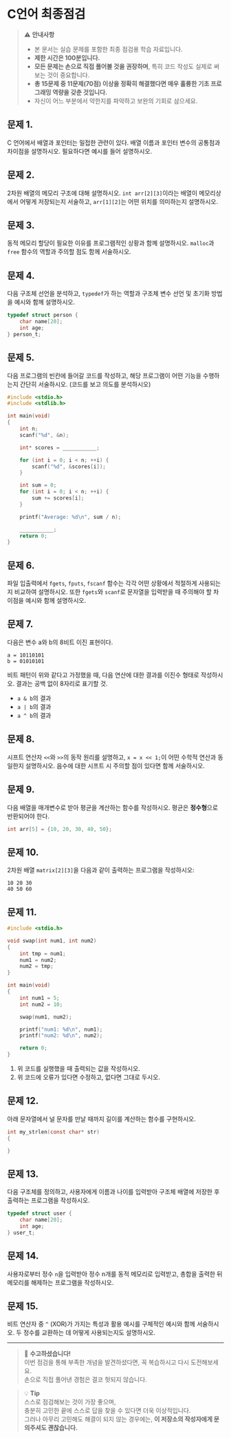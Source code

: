 # C언어 최종점검

> ⚠️ **안내사항**  
> - 본 문서는 실습 문제를 포함한 최종 점검용 학습 자료입니다.  
> - **제한 시간은 100분입니다.**  
> - **모든 문제는 손으로 직접 풀어볼 것을 권장하며**, 특히 코드 작성도 실제로 써보는 것이 중요합니다.  
> - **총 15문제 중 11문제(70점) 이상을 정확히 해결했다면 매우 훌륭한 기초 프로그래밍 역량을 갖춘 것입니다.**  
> - 자신이 어느 부분에서 약한지를 파악하고 보완의 기회로 삼으세요.

## 문제 1.

C 언어에서 배열과 포인터는 밀접한 관련이 있다. 배열 이름과 포인터 변수의 공통점과 차이점을 설명하시오. 필요하다면 예시를 들어 설명하시오.

## 문제 2.

2차원 배열의 메모리 구조에 대해 설명하시오. `int arr[2][3]`이라는 배열이 메모리상에서 어떻게 저장되는지 서술하고, `arr[1][2]`는 어떤 위치를 의미하는지 설명하시오.

## 문제 3.

동적 메모리 할당이 필요한 이유를 프로그램적인 상황과 함께 설명하시오. `malloc`과 `free` 함수의 역할과 주의할 점도 함께 서술하시오.

## 문제 4.

다음 구조체 선언을 분석하고, `typedef`가 하는 역할과 구조체 변수 선언 및 초기화 방법을 예시와 함께 설명하시오.
```c
typedef struct person {
    char name[20];
    int age;
} person_t;
```

## 문제 5.

다음 프로그램의 빈칸에 들어갈 코드를 작성하고, 해당 프로그램이 어떤 기능을 수행하는지 간단히 서술하시오. (코드를 보고 의도를 분석하시오)
```c
#include <stdio.h>
#include <stdlib.h>

int main(void) 
{
    int n;
    scanf("%d", &n);

    int* scores = ___________;

    for (int i = 0; i < n; ++i) {
        scanf("%d", &scores[i]);
    }

    int sum = 0;
    for (int i = 0; i < n; ++i) {
        sum += scores[i];
    }

    printf("Average: %d\n", sum / n);

    ___________;
    return 0;
}
```

## 문제 6.

파일 입출력에서 `fgets`, `fputs`, `fscanf` 함수는 각각 어떤 상황에서 적절하게 사용되는지 비교하여 설명하시오. 또한 `fgets`와 `scanf`로 문자열을 입력받을 때 주의해야 할 차이점을 예시와 함께 설명하시오.

## 문제 7.

다음은 변수 a와 b의 8비트 이진 표현이다.
```
a = 10110101  
b = 01010101
```
비트 패턴이 위와 같다고 가정했을 때, 다음 연산에 대한 결과를 이진수 형태로 작성하시오. 결과는 공백 없이 8자리로 표기할 것.
- `a & b`의 결과
- `a | b`의 결과
- `a ^ b`의 결과

## 문제 8.

시프트 연산자 `<<`와 `>>`의 동작 원리를 설명하고, `x = x << 1;`이 어떤 수학적 연산과 동일한지 설명하시오. 음수에 대한 시프트 시 주의할 점이 있다면 함께 서술하시오.

## 문제 9.

다음 배열을 매개변수로 받아 평균을 계산하는 함수를 작성하시오. 평균은 **정수형**으로 반환되어야 한다.
```c
int arr[5] = {10, 20, 30, 40, 50};
```

## 문제 10.

2차원 배열 `matrix[2][3]`을 다음과 같이 출력하는 프로그램을 작성하시오:
```
10 20 30
40 50 60
```

## 문제 11.

```c
#include <stdio.h>

void swap(int num1, int num2)
{
    int tmp = num1;
    num1 = num2;
    num2 = tmp;
}

int main(void)
{
    int num1 = 5;
    int num2 = 10;

    swap(num1, num2);

    printf("num1: %d\n", num1);
    printf("num2: %d\n", num2);

    return 0;
}

```

1. 위 코드를 실행했을 때 출력되는 값을 작성하시오.  
2. 위 코드에 오류가 있다면 수정하고, 없다면 그대로 두시오.

## 문제 12.

아래 문자열에서 널 문자를 만날 때까지 길이를 계산하는 함수를 구현하시오.
```c
int my_strlen(const char* str)
{

}
```

## 문제 13.

다음 구조체를 정의하고, 사용자에게 이름과 나이를 입력받아 구조체 배열에 저장한 후 출력하는 프로그램을 작성하시오.
```c
typedef struct user {
    char name[20];
    int age;
} user_t;
```

## 문제 14.

사용자로부터 정수 `n`을 입력받아 정수 n개를 동적 메모리로 입력받고, 총합을 출력한 뒤 메모리를 해제하는 프로그램을 작성하시오.

## 문제 15.

비트 연산자 중 `^` (XOR)가 가지는 특성과 활용 예시를 구체적인 예시와 함께 서술하시오. 두 정수를 교환하는 데 어떻게 사용되는지도 설명하시오.

---

> 🎉 **수고하셨습니다!**  
> 이번 점검을 통해 부족한 개념을 발견하셨다면, 꼭 복습하시고 다시 도전해보세요.  
> 손으로 직접 풀어낸 경험은 결코 헛되지 않습니다.

> 💡 **Tip**  
> 스스로 점검해보는 것이 가장 좋으며,  
> 충분히 고민한 끝에 스스로 답을 찾을 수 있다면 더욱 이상적입니다.  
> 그러나 아무리 고민해도 해결이 되지 않는 경우에는, **이 저장소의 작성자에게 문의주셔도 괜찮습니다.**  
